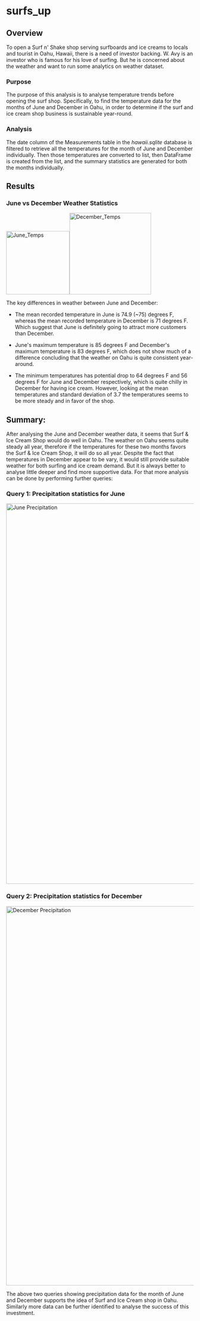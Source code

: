 # surfs_up

## Overview

To open a Surf n' Shake shop serving surfboards and ice creams to locals and tourist in Oahu, Hawaii, there is a need of investor backing. W. Avy is an investor who is famous for his love of surfing. But he is concerned about the weather and want to run some analytics on weather dataset.

### Purpose

The purpose of this analysis is to analyse temperature trends before opening the surf shop. Specifically, to find the temperature data for the months of June and December in Oahu, in order to determine if the surf and ice cream shop business is sustainable year-round.

### Analysis

The date column of the Measurements table in the _hawaii.sqlite_ database is filtered to retrieve all the temperatures for the month of June and December individually. Then those temperatures are converted to list, then DataFrame is created from the list, and the summary statistics are generated for both the months individually.

## Results

### June vs December Weather Statistics

<img width="170" alt="June_Temps" src="https://user-images.githubusercontent.com/95826875/155650016-12e9642e-dfca-4efa-b19a-970f838a68c2.png"><img width="219" alt="December_Temps" src="https://user-images.githubusercontent.com/95826875/155650262-ce06f6be-af41-4f3c-abc2-28cc4845191c.png">

The key differences in weather between June and December:

- The mean recorded temperature in June is 74.9 (~75) degrees F, whereas the mean recorded temperature in December is 71 degrees F. Which suggest that June is definitely going to attract more customers than December.

- June's maximum temperature is 85 degrees F and December's maximum temperature is 83 degrees F, which does not show much of a difference concluding that the weather on Oahu is quite consistent year-around.

- The minimum temperatures has potential drop to 64 degrees F and 56 degrees F for June and December respectively, which is quite chilly in December for having ice cream. However, looking at the mean temperatures and standard deviation of 3.7 the temperatures seems to be more steady and in favor of the shop.

## Summary:

After analysing the June and December weather data, it seems that Surf & Ice Cream Shop would do well in Oahu. The weather on Oahu seems quite steady all year, therefore if the temperatures for these two months favors the Surf & Ice Cream Shop, it will do so all year. Despite the fact that temperatures in December appear to be vary, it would still provide suitable weather for both surfing and ice cream demand. But it is always better to analyse little deeper and find more supportive data. For that more analysis can be done by performing further queries:

### Query 1: Precipitation statistics for June

<img width="1021" alt="June Precipitation" src="https://user-images.githubusercontent.com/95826875/155657511-b5deccbe-0dfa-44c9-af3c-6ccefd1c05e5.png">

### Query 2: Precipitation statistics for December

<img width="1018" alt="December Precipitation" src="https://user-images.githubusercontent.com/95826875/155657549-a66806bc-0b77-488a-aa0f-16db2338c4ca.png">

The above two queries showing precipitation data for the month of June and December supports the idea of Surf and Ice Cream shop in Oahu. Similarly more data can be further identified to analyse the success of this investment.
